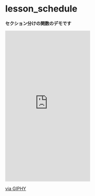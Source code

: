 # lesson_schedule

**セクション分けの関数のデモです**


<iframe src="https://giphy.com/embed/xVvfS60Gp2bSm3uAe8" width="270" height="480" frameBorder="0" class="giphy-embed" allowFullScreen></iframe><p><a href="https://giphy.com/gifs/xVvfS60Gp2bSm3uAe8">via GIPHY</a></p>
